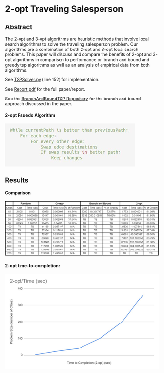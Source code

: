 # 2-opt Traveling Salesperson

## Abstract

The 2-opt and 3-opt algorithms are heuristic methods that involve local search algorithms to solve the traveling salesperson problem.
Our algorithms are a combination of both 2-opt and 3-opt local search problems.
This paper will discuss and compare the benefits of 2-opt and 3-opt algorithms in comparison to performance on branch and bound and greedy tsp algorithms as well as an analysis of empirical data from both algorithms.

See [TSPSolver.py](TSPSolver.py#L152) (line 152) for implementaion.

See [Report.pdf](/documentation/2-opt%20TSP%20Group%20Report.pdf) for the full paper/report.

See the [BranchAndBoundTSP Repository](https://github.com/mrchristensen/BranchAndBoundTSP) for the branch and bound approach discussed in the paper.

#### 2-opt Psuedo Algorithm

![](/documentation/images/2-optPseudoAlgorithm.jpg)

## Results

#### Comparison
![](/documentation/images/Results.jpg)

#### 2-opt time-to-completion:
![](documentation/images/2-optTimeGraph.jpg)

